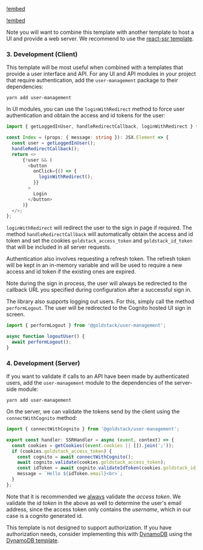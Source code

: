 [!embed](./../shared/getting-started-project.md)

[!embed](./../shared/getting-started-infrastructure.md)

Note you will want to combine this template with another template to host a UI and provide a web server. We recommend to use the [react-ssr template](https://goldstack.party/templates/server-side-rendering).

### 3. Development (Client)

This template will be most useful when combined with a templates that provide a user interface and API. For any UI and API modules in your project that require authentication, add the `user-management` package to their dependencies:

```
yarn add user-management
```

In UI modules, you can use the `loginWithRedirect` method to force user authentication and obtain the access and id tokens for the user:

```typescript
import { getLoggedInUser, handleRedirectCallback, loginWithRedirect } from 'user-management';

const Index = (props: { message: string }): JSX.Element => {
  const user = getLoggedInUser();
  handleRedirectCallback();
  return <>
      {!user && (
        <button
          onClick={() => {
            loginWithRedirect();
          }}
        >
          Login
        </button>
      )}
  </>;
};
```

`loginWithRedirect` will redirect the user to the sign in page if required. The method `handleRedirectCallback` will automatically obtain the access and id token and set the cookies `goldstack_access_token` and `goldstack_id_token` that will be included in all server requests.

Authentication also involves requesting a refresh token. The refresh token will be kept in an in-memory variable and will be used to require a new access and id token if the existing ones are expired.

Note during the sign in process, the user will always be redirected to the callback URL you specified during configuration after a successful sign in.

The library also supports logging out users. For this, simply call the method `performLogout`. The user will be redirected to the Cognito hosted UI sign in screen.

```typescript
import { performLogout } from '@goldstack/user-management';

async function logoutUser() {
  await performLogout();
}
```

### 4. Development (Server)

If you want to validate if calls to an API have been made by authenticated users, add the `user-management` module to the dependencies of the server-side module:

```
yarn add user-management
```

On the server, we can validate the tokens send by the client using the `connectWithCognito` method:

```typescript
import { connectWithCognito } from '@goldstack/user-management';

export const handler: SSRHandler = async (event, context) => {
  const cookies = getCookies((event.cookies || []).join(';'));
  if (cookies.goldstack_access_token) {
    const cognito = await connectWithCognito();
    await cognito.validate(cookies.goldstack_access_token);
    const idToken = await cognito.validateIdToken(cookies.goldstack_id_token);
    message = `Hello ${idToken.email}<br>`;
  }
};
```

Note that it is recommended we [always](https://auth0.com/blog/id-token-access-token-what-is-the-difference/) validate the _access token_. We validate the _id token_ in the above as well to determine the user's email address, since the access token only contains the _username_, which in our case is a cognito generated id.

This template is not designed to support authorization. If you have authorization needs, consider implementing this with [DynamoDB](https://build.diligent.com/fast-authorization-with-dynamodb-cd1f133437e3) using the [DynamoDB template](https://goldstack.party/templates/dynamodb).
